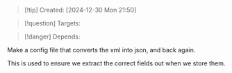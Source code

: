 
>[!tip] Created: [2024-12-30 Mon 21:50]

>[!question] Targets: 

>[!danger] Depends: 

Make a config file that converts the xml into json, and back again.

This is used to ensure we extract the correct fields out when we store them.